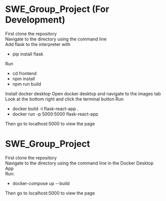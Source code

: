 # SWE_Group_Project (For Development)
First clone the repository \
Navigate to the directory using the command line \
Add flask to the interpreter with 
* pip install flask 

Run 
* cd frontend 
* npm install  
* npm run build  

Install docker desktop 
Open docker desktop and navigate to the images tab \
Look at the bottom right and click the terminal button 
Run 
* docker build -t flask-react-app .
* docker run -p 5000:5000 flask-react-app

Then go to localhost:5000 to view the page

# SWE_Group_Project
First clone the repository \
Navigate to the directory using the command line in the Docker Desktop App \
Run:
* docker-compose up --build 

Then go to localhost:5000 to view the page
